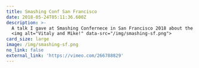 ```yaml
---
title: Smashing Conf San Francisco
date: 2018-05-24T05:11:36.600Z
description: >-
  A talk I gave at Smashing Confernece in San Francisco 2018 about the changing role of media queries and alternative techniques for responsive design.
  <img alt="Vitaly and Mike!" data-src="/img/smashing-sf.png">
card_size: large
image: /img/smashing-sf.png
no_link: false
external_link: 'https://vimeo.com/266788829'
---
```


